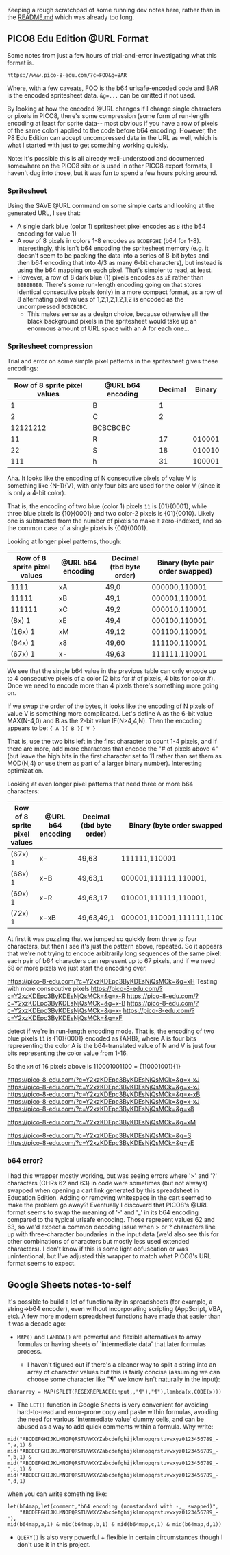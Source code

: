 Keeping a rough scratchpad of some running dev notes here, rather than in the [README.md](README.md) which was already too long.

## PICO8 Edu Edition @URL Format

Some notes from just a few hours of trial-and-error investigating what this format is.

`https://www.pico-8-edu.com/?c=FOO&g=BAR`

Where, with a few caveats, FOO is the b64 urlsafe-encoded code and BAR is the encoded spritesheet data. `&g=...` can be omitted if not used.

By looking at how the encoded @URL changes if I change single characters or pixels in PICO8, there's some compression (some form of run-length encoding at least for sprite data-- most obvious if you have a row of pixels of the same color) applied to the code before b64 encoding. However, the P8 Edu Edition can accept uncompressed data in the URL as well, which is what I started with just to get something working quickly.

Note: It's possible this is all already well-understood and documented somewhere on the PICO8 site or is used in other PICO8 export formats, I haven't dug into those, but it was fun to spend a few hours poking around.

### Spritesheet

Using the SAVE @URL command on some simple carts and looking at the generated URL, I see that:

* A single dark blue (color 1) spritesheet pixel encodes as `B` (the b64 encoding for value 1)
* A row of 8 pixels in colors 1-8 encodes as `BCDEFGHI` (b64 for 1-8). Interestingly, this isn't b64 encoding the spritesheet memory (e.g. it doesn't seem to be packing the data into a series of 8-bit bytes and then b64 encoding that into 4/3 as many 6-bit characters), but instead is using the b64 mapping on each pixel. That's simpler to read, at least.
* However, a row of 8 dark blue (1) pixels encodes as `xE` rather than `BBBBBBBB`. There's some run-length encoding going on that stores identical consecutive pixels (only) in a more compact format, as a row of 8 alternating pixel values of 1,2,1,2,1,2,1,2 is encoded as the uncompressed `BCBCBCBC`.
  * This makes sense as a design choice, because otherwise all the black background pixels in the spritesheet would take up an enormous amount of URL space with an A for each one...

### Spritesheet compression

Trial and error on some simple pixel patterns in the spritesheet gives these encodings:

| Row of 8 sprite pixel values     | @URL b64 encoding | Decimal | Binary |
| -------- | --- | ---- | ------------- |
| 1        | B  | 1    | |
| 2        | C  | 2    | |
| 12121212 | BCBCBCBC | | |
| 11       | R  | 17   | 010001 |
| 22       | S  | 18   | 010010 |
| 111      | h  | 31   | 100001 |

Aha. It looks like the encoding of N consecutive pixels of value V is something like {N-1}{V}, with only four bits are used for the color V (since it is only a 4-bit color).

That is, the encoding of two blue (color 1) pixels `11` is {01}{0001}, while three blue pixels is {10}{0001} and two color-2 pixels is {01}{0010}. Likely one is subtracted from the number of pixels to make it zero-indexed, and so the common case of a single pixels is {00}{0001}.

Looking at longer pixel patterns, though:

| Row of 8 sprite pixel values     | @URL b64 encoding | Decimal (tbd byte order) | Binary (byte pair order swapped) |
| -------- | --- | ---- | ------------- |
| 1111     | xA | 49,0 | 000000,110001|
| 11111    | xB | 49,1 | 000001,110001 |
| 111111   | xC | 49,2 | 000010,110001 |
| (8x) 1 | xE | 49,4 | 000100,110001 |
| (16x) 1  | xM | 49,12 | 001100,110001 |
| (64x) 1  | x8 | 49,60 | 111100,110001 |
| (67x) 1  | x- | 49,63 | 111111,110001 |

We see that the single b64 value in the previous table can only encode up to 4 consecutive pixels of a color (2 bits for # of pixels, 4 bits for color #). Once we need to encode more than 4 pixels there's something more going on.

If we swap the order of the bytes, it looks like the encoding of N pixels of value V is something more complicated. 
Let's define A as the 6-bit value MAX(N-4,0) and B as the 2-bit value IF(N>4,4,N). Then the encoding appears to be: `{ A }{ B }{ V }`

That is, use the two bits left in the first character to count 1-4 pixels, and if there are more, add more characters that encode the "# of pixels above 4" (but leave the high bits in the first character set to 11 rather than set them as MOD(N,4) or use them as part of a larger binary number). Interesting optimization.

Looking at even longer pixel patterns that need three or more b64 characters:

| Row of 8 sprite pixel values     | @URL b64 encoding | Decimal (tbd byte order) | Binary (byte order swapped) |
| -------- | --- | ---- | ------------- |
| (67x) 1  | x- | 49,63 | 111111,110001 |
| (68x) 1  | x-B | 49,63,1 | 000001,111111,110001, |
| (69x) 1  | x-R | 49,63,17 | 010001,111111,110001, |
| (72x) 1  | x-xB | 49,63,49,1 | 000001,110001,111111,110001 |

At first it was puzzling that we jumped so quickly from three to four characters, but then I see it's just the pattern above, repeated. So it appears that we're not trying to encode arbitrarily long sequences of the same pixel: each pair of b64 characters can represent up to 67 pixels, and if we need 68 or more pixels we just start the encoding over.






https://pico-8-edu.com/?c=Y2xzKDEpc3ByKDEsNjQsMCk=&g=xH
Testing with more consecutive pixels 
https://pico-8-edu.com/?c=Y2xzKDEpc3ByKDEsNjQsMCk=&g=x-R
https://pico-8-edu.com/?c=Y2xzKDEpc3ByKDEsNjQsMCk=&g=x-B
https://pico-8-edu.com/?c=Y2xzKDEpc3ByKDEsNjQsMCk=&g=x-
https://pico-8-edu.com/?c=Y2xzKDEpc3ByKDEsNjQsMCk=&g=xF

detect if we're in run-length encoding mode. 
That is, the encoding of two blue pixels `11` is {10}{0001}
encoded as {A}{B}, where A is four bits representing the color A is the b64-translated value of N and V is just four bits representing the color value from 1-16.

So the `xM` of 16 pixels above is 110001001100 = {110001001}{1}

https://pico-8-edu.com/?c=Y2xzKDEpc3ByKDEsNjQsMCk=&g=x-xJ
https://pico-8-edu.com/?c=Y2xzKDEpc3ByKDEsNjQsMCk=&g=x-xJ
https://pico-8-edu.com/?c=Y2xzKDEpc3ByKDEsNjQsMCk=&g=x-xB
https://pico-8-edu.com/?c=Y2xzKDEpc3ByKDEsNjQsMCk=&g=x-xJ
https://pico-8-edu.com/?c=Y2xzKDEpc3ByKDEsNjQsMCk=&g=x8

https://pico-8-edu.com/?c=Y2xzKDEpc3ByKDEsNjQsMCk=&g=xM

https://pico-8-edu.com/?c=Y2xzKDEpc3ByKDEsNjQsMCk=&g=S
https://pico-8-edu.com/?c=Y2xzKDEpc3ByKDEsNjQsMCk=&g=yE

### b64 error?

I had this wrapper mostly working, but was seeing errors where '>' and '?' characters (CHRs 62 and 63) in code were sometimes (but not always) swapped when opening a cart link generated by this spreadsheet in Education Edition. Adding or removing whitespace in the cart seemed to make the problem go away?! Eventually I discoverd that PICO8's @URL format seems to swap the meaning of '-' and '_' in its b64 encoding compared to the typical urlsafe encoding. Those represent values 62 and 63, so we'd expect a common decoding issue when > or ? characters line up with three-character boundaries in the input data (we'd also see this for other combinations of characters but mostly less used extended characters). I don't know if this is some light obfuscation or was unintentional, but I've adjusted this wrapper to match what PICO8's URL format seems to expect.

## Google Sheets notes-to-self

It's possible to build a lot of functionality in spreadsheets (for example, a string->b64 encoder), even without incorporating scripting (AppScript, VBA, etc). A few more modern spreadsheet functions have made that easier than it was a decade ago:

* `MAP()` and `LAMBDA()` are powerful and flexible alternatives to array formulas or having sheets of 'intermediate data' that later formulas process.

  * I haven't figured out if there's a cleaner way to split a string into an array of character values but this is fairly concise (assuming we can choose some character like "¶" we know isn't naturally in the input):

```
chararray = MAP(SPLIT(REGEXREPLACE(input,,"¶"),"¶"),lambda(x,CODE(x)))
```

* The `LET()` function in Google Sheets is very convenient for avoiding hard-to-read and error-prone copy and paste within formulas, avoiding the need for various 'intermediate value' dummy cells, and can be abused as a way to add quick comments within a formula. Why write:
```
mid("ABCDEFGHIJKLMNOPQRSTUVWXYZabcdefghijklmnopqrstuvwxyz0123456789_-",a,1) & 
mid("ABCDEFGHIJKLMNOPQRSTUVWXYZabcdefghijklmnopqrstuvwxyz0123456789_-",b,1) & 
mid("ABCDEFGHIJKLMNOPQRSTUVWXYZabcdefghijklmnopqrstuvwxyz0123456789_-",c,1) &
mid("ABCDEFGHIJKLMNOPQRSTUVWXYZabcdefghijklmnopqrstuvwxyz0123456789_-",d,1)
```
when you can write something like:
```
let(b64map,let(comment,"b64 encoding (nonstandard with -,_ swapped)",
    "ABCDEFGHIJKLMNOPQRSTUVWXYZabcdefghijklmnopqrstuvwxyz0123456789_-"),
mid(b64map,a,1) & mid(b64map,b,1) & mid(b64map,c,1) & mid(b64map,d,1))
```

* `QUERY()` is also very powerful + flexible in certain circumstances though I don't use it in this project.